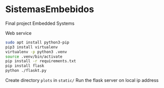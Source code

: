 # SistemasEmbebidos
Final project
Embedded Systems

Web service

``` bash
sudo apt install python3-pip
pip3 install virtualenv
virtualenv -p python3 .venv
source .venv/bin/activate
pip install -r requirements.txt
pip install flask
python ./flaskt.py
```

Create directory `plots` in `static/`
Run the flask server on local ip address

